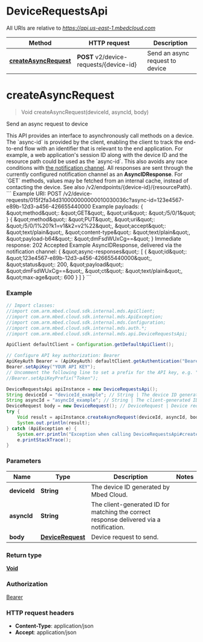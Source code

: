 # DeviceRequestsApi

All URIs are relative to *https://api.us-east-1.mbedcloud.com*

Method | HTTP request | Description
------------- | ------------- | -------------
[**createAsyncRequest**](DeviceRequestsApi.md#createAsyncRequest) | **POST** v2/device-requests/{device-id} | Send an async request to device


<a name="createAsyncRequest"></a>
# **createAsyncRequest**
> Void createAsyncRequest(deviceId, asyncId, body)

Send an async request to device

This API provides an interface to asynchronously call methods on a device.  The &#x60;async-id&#x60; is provided by the client, enabling the client to track the end-to-end flow with an identifier that is relevant to the end application. For example, a web application&#39;s session ID along with the device ID and the resource path could be used as the &#x60;async-id&#x60;. This also avoids any race conditions with [the notification channel](/docs/current/integrate-web-app/event-notification.html). All responses are sent through the currently configured notification channel as an **AsyncIDResponse**.  For &#x60;GET&#x60; methods, values may be fetched from an internal cache, instead of contacting the device.  See also /v2/endpoints/{device-id}/{resourcePath}.  &#x60;&#x60;&#x60; Example URI: POST /v2/device-requests/015f2fa34d310000000000010030036c?async-id&#x3D;123e4567-e89b-12d3-a456-426655440000  Example payloads: { \&quot;method\&quot;: \&quot;GET\&quot;, \&quot;uri\&quot;: \&quot;/5/0/1\&quot; } { \&quot;method\&quot;: \&quot;PUT\&quot;, \&quot;uri\&quot;: \&quot;/5/0/1%20?k1&#x3D;v1&amp;k2&#x3D;v2%22\&quot;, \&quot;accept\&quot;: \&quot;text/plain\&quot;, \&quot;content-type\&quot;: \&quot;text/plain\&quot;, \&quot;payload-b64\&quot;: \&quot;dmFsdWUxCg&#x3D;&#x3D;\&quot; }  Immediate response: 202 Accepted  Example AsyncIDResponse, delivered via the notification channel: { \&quot;async-responses\&quot;: [ { \&quot;id\&quot;: \&quot;123e4567-e89b-12d3-a456-426655440000\&quot;, \&quot;status\&quot;: 200, \&quot;payload\&quot;: \&quot;dmFsdWUxCg&#x3D;&#x3D;\&quot;, \&quot;ct\&quot;: \&quot;text/plain\&quot;, \&quot;max-age\&quot;: 600 } ] } &#x60;&#x60;&#x60; 

### Example
```java
// Import classes:
//import com.arm.mbed.cloud.sdk.internal.mds.ApiClient;
//import com.arm.mbed.cloud.sdk.internal.mds.ApiException;
//import com.arm.mbed.cloud.sdk.internal.mds.Configuration;
//import com.arm.mbed.cloud.sdk.internal.mds.auth.*;
//import com.arm.mbed.cloud.sdk.internal.mds.api.DeviceRequestsApi;

ApiClient defaultClient = Configuration.getDefaultApiClient();

// Configure API key authorization: Bearer
ApiKeyAuth Bearer = (ApiKeyAuth) defaultClient.getAuthentication("Bearer");
Bearer.setApiKey("YOUR API KEY");
// Uncomment the following line to set a prefix for the API key, e.g. "Token" (defaults to null)
//Bearer.setApiKeyPrefix("Token");

DeviceRequestsApi apiInstance = new DeviceRequestsApi();
String deviceId = "deviceId_example"; // String | The device ID generated by Mbed Cloud.
String asyncId = "asyncId_example"; // String | The client-generated ID for matching the correct response delivered via a notification.
DeviceRequest body = new DeviceRequest(); // DeviceRequest | Device request to send.
try {
    Void result = apiInstance.createAsyncRequest(deviceId, asyncId, body);
    System.out.println(result);
} catch (ApiException e) {
    System.err.println("Exception when calling DeviceRequestsApi#createAsyncRequest");
    e.printStackTrace();
}
```

### Parameters

Name | Type | Description  | Notes
------------- | ------------- | ------------- | -------------
 **deviceId** | **String**| The device ID generated by Mbed Cloud. |
 **asyncId** | **String**| The client-generated ID for matching the correct response delivered via a notification. |
 **body** | [**DeviceRequest**](DeviceRequest.md)| Device request to send. |

### Return type

[**Void**](.md)

### Authorization

[Bearer](../README.md#Bearer)

### HTTP request headers

 - **Content-Type**: application/json
 - **Accept**: application/json


